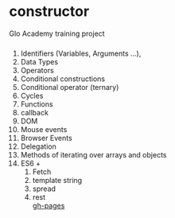 # constructor
Glo Academy training project
###
1. Identifiers (Variables, Arguments ...),
2. Data Types
3. Operators
4. Conditional constructions
5. Conditional operator (ternary)
6. Cycles
7. Functions
8. callback
9. DOM
10. Mouse events
11. Browser Events
12. Delegation
13. Methods of iterating over arrays and objects
14. ES6 +
     1. Fetch
     2. template string
     3. spread
     4. rest   
[gh-pages](https://olena-web.github.io/constructor/)
